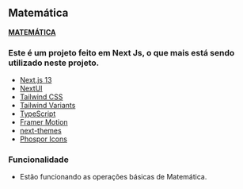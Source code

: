## Matemática

**[MATEMÁTICA](https://mathmagic-zeta.vercel.app/)**

### Este é um projeto feito em Next Js, o que mais está sendo utilizado neste projeto.

- [Next.js 13](https://nextjs.org/docs/getting-started)
- [NextUI](https://nextui.org)
- [Tailwind CSS](https://tailwindcss.com)
- [Tailwind Variants](https://tailwind-variants.org)
- [TypeScript](https://www.typescriptlang.org)
- [Framer Motion](https://www.framer.com/motion)
- [next-themes](https://github.com/pacocoursey/next-themes)
- [Phospor Icons](https://phosphoricons.com/)

### **Funcionalidade**

- Estão funcionando as operações básicas de Matemática.



